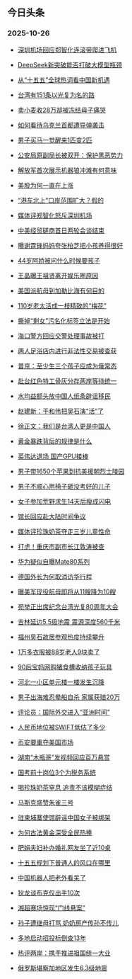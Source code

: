 ## 今日头条 
### 2025-10-26

+ [深圳机场回应郑智化连滚带爬进飞机](https://www.toutiao.com/trending/7565098581221244971/?category_name=topic_innerflow&event_type=hot_board&log_pb=%257B%2522category_name%2522%253A%2522topic_innerflow%2522%252C%2522cluster_type%2522%253A%25226%2522%252C%2522enter_from%2522%253A%2522click_category%2522%252C%2522entrance_hotspot%2522%253A%2522outside%2522%252C%2522event_type%2522%253A%2522hot_board%2522%252C%2522hot_board_cluster_id%2522%253A%25227565098581221244971%2522%252C%2522hot_board_impr_id%2522%253A%2522202510260011517E3D019B5A62420BACD7%2522%252C%2522jump_page%2522%253A%2522hot_board_page%2522%252C%2522location%2522%253A%2522news_hot_card%2522%252C%2522page_location%2522%253A%2522hot_board_page%2522%252C%2522source%2522%253A%2522trending_tab%2522%252C%2522style_id%2522%253A%252240132%2522%252C%2522title%2522%253A%2522%25E6%25B7%25B1%25E5%259C%25B3%25E6%259C%25BA%25E5%259C%25BA%25E5%259B%259E%25E5%25BA%2594%25E9%2583%2591%25E6%2599%25BA%25E5%258C%2596%25E8%25BF%259E%25E6%25BB%259A%25E5%25B8%25A6%25E7%2588%25AC%25E8%25BF%259B%25E9%25A3%259E%25E6%259C%25BA%2522%257D&rank=&style_id=40132&topic_id=7565098581221244971)

+ [DeepSeek新突破能否打破大模型瓶颈](https://www.toutiao.com/trending/7565151497953611306/?category_name=topic_innerflow&event_type=hot_board&log_pb=%257B%2522category_name%2522%253A%2522topic_innerflow%2522%252C%2522cluster_type%2522%253A%252213%2522%252C%2522enter_from%2522%253A%2522click_category%2522%252C%2522entrance_hotspot%2522%253A%2522outside%2522%252C%2522event_type%2522%253A%2522hot_board%2522%252C%2522hot_board_cluster_id%2522%253A%25227565151497953611306%2522%252C%2522hot_board_impr_id%2522%253A%2522202510260011517E3D019B5A62420BACD7%2522%252C%2522jump_page%2522%253A%2522hot_board_page%2522%252C%2522location%2522%253A%2522news_hot_card%2522%252C%2522page_location%2522%253A%2522hot_board_page%2522%252C%2522source%2522%253A%2522trending_tab%2522%252C%2522style_id%2522%253A%252240132%2522%252C%2522title%2522%253A%2522DeepSeek%25E6%2596%25B0%25E7%25AA%2581%25E7%25A0%25B4%25E8%2583%25BD%25E5%2590%25A6%25E6%2589%2593%25E7%25A0%25B4%25E5%25A4%25A7%25E6%25A8%25A1%25E5%259E%258B%25E7%2593%25B6%25E9%25A2%2588%2522%257D&rank=&style_id=40132&topic_id=7565151497953611306)

+ [从“十五五”全球热词看中国新机遇](https://www.toutiao.com/article/7565126482151768614)

+ [台湾有151条以光复为名的路](https://www.toutiao.com/trending/7564613377981664787/?category_name=topic_innerflow&event_type=hot_board&log_pb=%257B%2522category_name%2522%253A%2522topic_innerflow%2522%252C%2522cluster_type%2522%253A%25221%2522%252C%2522enter_from%2522%253A%2522click_category%2522%252C%2522entrance_hotspot%2522%253A%2522outside%2522%252C%2522event_type%2522%253A%2522hot_board%2522%252C%2522hot_board_cluster_id%2522%253A%25227564613377981664787%2522%252C%2522hot_board_impr_id%2522%253A%2522202510260011517E3D019B5A62420BACD7%2522%252C%2522jump_page%2522%253A%2522hot_board_page%2522%252C%2522location%2522%253A%2522news_hot_card%2522%252C%2522page_location%2522%253A%2522hot_board_page%2522%252C%2522source%2522%253A%2522trending_tab%2522%252C%2522style_id%2522%253A%252240132%2522%252C%2522title%2522%253A%2522%25E5%258F%25B0%25E6%25B9%25BE%25E6%259C%2589151%25E6%259D%25A1%25E4%25BB%25A5%25E5%2585%2589%25E5%25A4%258D%25E4%25B8%25BA%25E5%2590%258D%25E7%259A%2584%25E8%25B7%25AF%2522%257D&rank=&style_id=40132&topic_id=7564613377981664787)

+ [卖小麦收28万却被冻结母子痛哭](https://www.toutiao.com/trending/7564717690351796260/?category_name=topic_innerflow&event_type=hot_board&log_pb=%257B%2522category_name%2522%253A%2522topic_innerflow%2522%252C%2522cluster_type%2522%253A%25228%2522%252C%2522enter_from%2522%253A%2522click_category%2522%252C%2522entrance_hotspot%2522%253A%2522outside%2522%252C%2522event_type%2522%253A%2522hot_board%2522%252C%2522hot_board_cluster_id%2522%253A%25227564717690351796260%2522%252C%2522hot_board_impr_id%2522%253A%2522202510260011517E3D019B5A62420BACD7%2522%252C%2522jump_page%2522%253A%2522hot_board_page%2522%252C%2522location%2522%253A%2522news_hot_card%2522%252C%2522page_location%2522%253A%2522hot_board_page%2522%252C%2522source%2522%253A%2522trending_tab%2522%252C%2522style_id%2522%253A%252240132%2522%252C%2522title%2522%253A%2522%25E5%258D%2596%25E5%25B0%258F%25E9%25BA%25A6%25E6%2594%25B628%25E4%25B8%2587%25E5%258D%25B4%25E8%25A2%25AB%25E5%2586%25BB%25E7%25BB%2593%25E6%25AF%258D%25E5%25AD%2590%25E7%2597%259B%25E5%2593%25AD%2522%257D&rank=&style_id=40132&topic_id=7564717690351796260)

+ [如何看待乌克兰首都遭导弹袭击](https://www.toutiao.com/trending/7565053419435458601/?category_name=topic_innerflow&event_type=hot_board&log_pb=%257B%2522category_name%2522%253A%2522topic_innerflow%2522%252C%2522cluster_type%2522%253A%252210%2522%252C%2522enter_from%2522%253A%2522click_category%2522%252C%2522entrance_hotspot%2522%253A%2522outside%2522%252C%2522event_type%2522%253A%2522hot_board%2522%252C%2522hot_board_cluster_id%2522%253A%25227565053419435458601%2522%252C%2522hot_board_impr_id%2522%253A%2522202510260011517E3D019B5A62420BACD7%2522%252C%2522jump_page%2522%253A%2522hot_board_page%2522%252C%2522location%2522%253A%2522news_hot_card%2522%252C%2522page_location%2522%253A%2522hot_board_page%2522%252C%2522source%2522%253A%2522trending_tab%2522%252C%2522style_id%2522%253A%252240132%2522%252C%2522title%2522%253A%2522%25E5%25A6%2582%25E4%25BD%2595%25E7%259C%258B%25E5%25BE%2585%25E4%25B9%258C%25E5%2585%258B%25E5%2585%25B0%25E9%25A6%2596%25E9%2583%25BD%25E9%2581%25AD%25E5%25AF%25BC%25E5%25BC%25B9%25E8%25A2%25AD%25E5%2587%25BB%2522%257D&rank=&style_id=40132&topic_id=7565053419435458601)

+ [男子买马一觉醒来1匹变2匹](https://www.toutiao.com/trending/7564990477843365939/?category_name=topic_innerflow&event_type=hot_board&log_pb=%257B%2522category_name%2522%253A%2522topic_innerflow%2522%252C%2522cluster_type%2522%253A%25220%2522%252C%2522enter_from%2522%253A%2522click_category%2522%252C%2522entrance_hotspot%2522%253A%2522outside%2522%252C%2522event_type%2522%253A%2522hot_board%2522%252C%2522hot_board_cluster_id%2522%253A%25227564990477843365939%2522%252C%2522hot_board_impr_id%2522%253A%2522202510260011517E3D019B5A62420BACD7%2522%252C%2522jump_page%2522%253A%2522hot_board_page%2522%252C%2522location%2522%253A%2522news_hot_card%2522%252C%2522page_location%2522%253A%2522hot_board_page%2522%252C%2522source%2522%253A%2522trending_tab%2522%252C%2522style_id%2522%253A%252240132%2522%252C%2522title%2522%253A%2522%25E7%2594%25B7%25E5%25AD%2590%25E4%25B9%25B0%25E9%25A9%25AC%25E4%25B8%2580%25E8%25A7%2589%25E9%2586%2592%25E6%259D%25A51%25E5%258C%25B9%25E5%258F%25982%25E5%258C%25B9%2522%257D&rank=&style_id=40132&topic_id=7564990477843365939)

+ [公安局原副局长被双开：保护黑恶势力](https://www.toutiao.com/trending/7565094216318156851/?category_name=topic_innerflow&event_type=hot_board&log_pb=%257B%2522category_name%2522%253A%2522topic_innerflow%2522%252C%2522cluster_type%2522%253A%25228%2522%252C%2522enter_from%2522%253A%2522click_category%2522%252C%2522entrance_hotspot%2522%253A%2522outside%2522%252C%2522event_type%2522%253A%2522hot_board%2522%252C%2522hot_board_cluster_id%2522%253A%25227565094216318156851%2522%252C%2522hot_board_impr_id%2522%253A%2522202510260011517E3D019B5A62420BACD7%2522%252C%2522jump_page%2522%253A%2522hot_board_page%2522%252C%2522location%2522%253A%2522news_hot_card%2522%252C%2522page_location%2522%253A%2522hot_board_page%2522%252C%2522source%2522%253A%2522trending_tab%2522%252C%2522style_id%2522%253A%252240132%2522%252C%2522title%2522%253A%2522%25E5%2585%25AC%25E5%25AE%2589%25E5%25B1%2580%25E5%258E%259F%25E5%2589%25AF%25E5%25B1%2580%25E9%2595%25BF%25E8%25A2%25AB%25E5%258F%258C%25E5%25BC%2580%25EF%25BC%259A%25E4%25BF%259D%25E6%258A%25A4%25E9%25BB%2591%25E6%2581%25B6%25E5%258A%25BF%25E5%258A%259B%2522%257D&rank=&style_id=40132&topic_id=7565094216318156851)

+ [解放军首次展示机器狼冲滩有何意味](https://www.toutiao.com/trending/7565046663358713363/?category_name=topic_innerflow&event_type=hot_board&log_pb=%257B%2522category_name%2522%253A%2522topic_innerflow%2522%252C%2522cluster_type%2522%253A%252213%2522%252C%2522enter_from%2522%253A%2522click_category%2522%252C%2522entrance_hotspot%2522%253A%2522outside%2522%252C%2522event_type%2522%253A%2522hot_board%2522%252C%2522hot_board_cluster_id%2522%253A%25227565046663358713363%2522%252C%2522hot_board_impr_id%2522%253A%2522202510260011517E3D019B5A62420BACD7%2522%252C%2522jump_page%2522%253A%2522hot_board_page%2522%252C%2522location%2522%253A%2522news_hot_card%2522%252C%2522page_location%2522%253A%2522hot_board_page%2522%252C%2522source%2522%253A%2522trending_tab%2522%252C%2522style_id%2522%253A%252240132%2522%252C%2522title%2522%253A%2522%25E8%25A7%25A3%25E6%2594%25BE%25E5%2586%259B%25E9%25A6%2596%25E6%25AC%25A1%25E5%25B1%2595%25E7%25A4%25BA%25E6%259C%25BA%25E5%2599%25A8%25E7%258B%25BC%25E5%2586%25B2%25E6%25BB%25A9%25E6%259C%2589%25E4%25BD%2595%25E6%2584%258F%25E5%2591%25B3%2522%257D&rank=&style_id=40132&topic_id=7565046663358713363)

+ [美股为何一直在上涨](https://www.toutiao.com/trending/7564074588235317290/?category_name=topic_innerflow&event_type=hot_board&log_pb=%257B%2522category_name%2522%253A%2522topic_innerflow%2522%252C%2522cluster_type%2522%253A%25221%2522%252C%2522enter_from%2522%253A%2522click_category%2522%252C%2522entrance_hotspot%2522%253A%2522outside%2522%252C%2522event_type%2522%253A%2522hot_board%2522%252C%2522hot_board_cluster_id%2522%253A%25227564074588235317290%2522%252C%2522hot_board_impr_id%2522%253A%2522202510260011517E3D019B5A62420BACD7%2522%252C%2522jump_page%2522%253A%2522hot_board_page%2522%252C%2522location%2522%253A%2522news_hot_card%2522%252C%2522page_location%2522%253A%2522hot_board_page%2522%252C%2522source%2522%253A%2522trending_tab%2522%252C%2522style_id%2522%253A%252240132%2522%252C%2522title%2522%253A%2522%25E7%25BE%258E%25E8%2582%25A1%25E4%25B8%25BA%25E4%25BD%2595%25E4%25B8%2580%25E7%259B%25B4%25E5%259C%25A8%25E4%25B8%258A%25E6%25B6%25A8%2522%257D&rank=&style_id=40132&topic_id=7564074588235317290)

+ [“港车北上”口岸范围扩大？假的](https://www.toutiao.com/trending/7564323852688523318/?category_name=topic_innerflow&event_type=hot_board&log_pb=%257B%2522category_name%2522%253A%2522topic_innerflow%2522%252C%2522cluster_type%2522%253A%25222%2522%252C%2522enter_from%2522%253A%2522click_category%2522%252C%2522entrance_hotspot%2522%253A%2522outside%2522%252C%2522event_type%2522%253A%2522hot_board%2522%252C%2522hot_board_cluster_id%2522%253A%25227564323852688523318%2522%252C%2522hot_board_impr_id%2522%253A%2522202510260011517E3D019B5A62420BACD7%2522%252C%2522jump_page%2522%253A%2522hot_board_page%2522%252C%2522location%2522%253A%2522news_hot_card%2522%252C%2522page_location%2522%253A%2522hot_board_page%2522%252C%2522source%2522%253A%2522trending_tab%2522%252C%2522style_id%2522%253A%252240132%2522%252C%2522title%2522%253A%2522%25E2%2580%259C%25E6%25B8%25AF%25E8%25BD%25A6%25E5%258C%2597%25E4%25B8%258A%25E2%2580%259D%25E5%258F%25A3%25E5%25B2%25B8%25E8%258C%2583%25E5%259B%25B4%25E6%2589%25A9%25E5%25A4%25A7%25EF%25BC%259F%25E5%2581%2587%25E7%259A%2584%2522%257D&rank=&style_id=40132&topic_id=7564323852688523318)

+ [媒体评郑智化怒斥深圳机场](https://www.toutiao.com/trending/7565146050357903386/?category_name=topic_innerflow&event_type=hot_board&log_pb=%257B%2522category_name%2522%253A%2522topic_innerflow%2522%252C%2522cluster_type%2522%253A%25226%2522%252C%2522enter_from%2522%253A%2522click_category%2522%252C%2522entrance_hotspot%2522%253A%2522outside%2522%252C%2522event_type%2522%253A%2522hot_board%2522%252C%2522hot_board_cluster_id%2522%253A%25227565146050357903386%2522%252C%2522hot_board_impr_id%2522%253A%2522202510260011517E3D019B5A62420BACD7%2522%252C%2522jump_page%2522%253A%2522hot_board_page%2522%252C%2522location%2522%253A%2522news_hot_card%2522%252C%2522page_location%2522%253A%2522hot_board_page%2522%252C%2522source%2522%253A%2522trending_tab%2522%252C%2522style_id%2522%253A%252240132%2522%252C%2522title%2522%253A%2522%25E5%25AA%2592%25E4%25BD%2593%25E8%25AF%2584%25E9%2583%2591%25E6%2599%25BA%25E5%258C%2596%25E6%2580%2592%25E6%2596%25A5%25E6%25B7%25B1%25E5%259C%25B3%25E6%259C%25BA%25E5%259C%25BA%2522%257D&rank=&style_id=40132&topic_id=7565146050357903386)

+ [中美经贸磋商首日两轮会谈结束](https://www.toutiao.com/trending/7565113849976835635/?category_name=topic_innerflow&event_type=hot_board&log_pb=%257B%2522category_name%2522%253A%2522topic_innerflow%2522%252C%2522cluster_type%2522%253A%25222%2522%252C%2522enter_from%2522%253A%2522click_category%2522%252C%2522entrance_hotspot%2522%253A%2522outside%2522%252C%2522event_type%2522%253A%2522hot_board%2522%252C%2522hot_board_cluster_id%2522%253A%25227565113849976835635%2522%252C%2522hot_board_impr_id%2522%253A%2522202510260011517E3D019B5A62420BACD7%2522%252C%2522jump_page%2522%253A%2522hot_board_page%2522%252C%2522location%2522%253A%2522news_hot_card%2522%252C%2522page_location%2522%253A%2522hot_board_page%2522%252C%2522source%2522%253A%2522trending_tab%2522%252C%2522style_id%2522%253A%252240132%2522%252C%2522title%2522%253A%2522%25E4%25B8%25AD%25E7%25BE%258E%25E7%25BB%258F%25E8%25B4%25B8%25E7%25A3%258B%25E5%2595%2586%25E9%25A6%2596%25E6%2597%25A5%25E4%25B8%25A4%25E8%25BD%25AE%25E4%25BC%259A%25E8%25B0%2588%25E7%25BB%2593%25E6%259D%259F%2522%257D&rank=&style_id=40132&topic_id=7565113849976835635)

+ [曝谢霆锋妈妈夸张柏芝把小孩养得很好](https://www.toutiao.com/trending/7564991228241526803/?category_name=topic_innerflow&event_type=hot_board&log_pb=%257B%2522category_name%2522%253A%2522topic_innerflow%2522%252C%2522cluster_type%2522%253A%25226%2522%252C%2522enter_from%2522%253A%2522click_category%2522%252C%2522entrance_hotspot%2522%253A%2522outside%2522%252C%2522event_type%2522%253A%2522hot_board%2522%252C%2522hot_board_cluster_id%2522%253A%25227564991228241526803%2522%252C%2522hot_board_impr_id%2522%253A%2522202510260011517E3D019B5A62420BACD7%2522%252C%2522jump_page%2522%253A%2522hot_board_page%2522%252C%2522location%2522%253A%2522news_hot_card%2522%252C%2522page_location%2522%253A%2522hot_board_page%2522%252C%2522source%2522%253A%2522trending_tab%2522%252C%2522style_id%2522%253A%252240132%2522%252C%2522title%2522%253A%2522%25E6%259B%259D%25E8%25B0%25A2%25E9%259C%2586%25E9%2594%258B%25E5%25A6%2588%25E5%25A6%2588%25E5%25A4%25B8%25E5%25BC%25A0%25E6%259F%258F%25E8%258A%259D%25E6%258A%258A%25E5%25B0%258F%25E5%25AD%25A9%25E5%2585%25BB%25E5%25BE%2597%25E5%25BE%2588%25E5%25A5%25BD%2522%257D&rank=&style_id=40132&topic_id=7564991228241526803)

+ [44岁阿娇被问什么时候要孩子](https://www.toutiao.com/trending/7564015665858920457/?category_name=topic_innerflow&event_type=hot_board&log_pb=%257B%2522category_name%2522%253A%2522topic_innerflow%2522%252C%2522cluster_type%2522%253A%25229%2522%252C%2522enter_from%2522%253A%2522click_category%2522%252C%2522entrance_hotspot%2522%253A%2522outside%2522%252C%2522event_type%2522%253A%2522hot_board%2522%252C%2522hot_board_cluster_id%2522%253A%25227564015665858920457%2522%252C%2522hot_board_impr_id%2522%253A%2522202510260011517E3D019B5A62420BACD7%2522%252C%2522jump_page%2522%253A%2522hot_board_page%2522%252C%2522location%2522%253A%2522news_hot_card%2522%252C%2522page_location%2522%253A%2522hot_board_page%2522%252C%2522source%2522%253A%2522trending_tab%2522%252C%2522style_id%2522%253A%252240132%2522%252C%2522title%2522%253A%252244%25E5%25B2%2581%25E9%2598%25BF%25E5%25A8%2587%25E8%25A2%25AB%25E9%2597%25AE%25E4%25BB%2580%25E4%25B9%2588%25E6%2597%25B6%25E5%2580%2599%25E8%25A6%2581%25E5%25AD%25A9%25E5%25AD%2590%2522%257D&rank=&style_id=40132&topic_id=7564015665858920457)

+ [王晶曝王祖贤离开娱乐圈原因](https://www.toutiao.com/trending/7564016847197257737/?category_name=topic_innerflow&event_type=hot_board&log_pb=%257B%2522category_name%2522%253A%2522topic_innerflow%2522%252C%2522cluster_type%2522%253A%25224%2522%252C%2522enter_from%2522%253A%2522click_category%2522%252C%2522entrance_hotspot%2522%253A%2522outside%2522%252C%2522event_type%2522%253A%2522hot_board%2522%252C%2522hot_board_cluster_id%2522%253A%25227564016847197257737%2522%252C%2522hot_board_impr_id%2522%253A%2522202510260011517E3D019B5A62420BACD7%2522%252C%2522jump_page%2522%253A%2522hot_board_page%2522%252C%2522location%2522%253A%2522news_hot_card%2522%252C%2522page_location%2522%253A%2522hot_board_page%2522%252C%2522source%2522%253A%2522trending_tab%2522%252C%2522style_id%2522%253A%252240132%2522%252C%2522title%2522%253A%2522%25E7%258E%258B%25E6%2599%25B6%25E6%259B%259D%25E7%258E%258B%25E7%25A5%2596%25E8%25B4%25A4%25E7%25A6%25BB%25E5%25BC%2580%25E5%25A8%25B1%25E4%25B9%2590%25E5%259C%2588%25E5%258E%259F%25E5%259B%25A0%2522%257D&rank=&style_id=40132&topic_id=7564016847197257737)

+ [美国派航母到加勒比海有何目的](https://www.toutiao.com/trending/7564863170410643482/?category_name=topic_innerflow&event_type=hot_board&log_pb=%257B%2522category_name%2522%253A%2522topic_innerflow%2522%252C%2522cluster_type%2522%253A%252210%2522%252C%2522enter_from%2522%253A%2522click_category%2522%252C%2522entrance_hotspot%2522%253A%2522outside%2522%252C%2522event_type%2522%253A%2522hot_board%2522%252C%2522hot_board_cluster_id%2522%253A%25227564863170410643482%2522%252C%2522hot_board_impr_id%2522%253A%2522202510260011517E3D019B5A62420BACD7%2522%252C%2522jump_page%2522%253A%2522hot_board_page%2522%252C%2522location%2522%253A%2522news_hot_card%2522%252C%2522page_location%2522%253A%2522hot_board_page%2522%252C%2522source%2522%253A%2522trending_tab%2522%252C%2522style_id%2522%253A%252240132%2522%252C%2522title%2522%253A%2522%25E7%25BE%258E%25E5%259B%25BD%25E6%25B4%25BE%25E8%2588%25AA%25E6%25AF%258D%25E5%2588%25B0%25E5%258A%25A0%25E5%258B%2592%25E6%25AF%2594%25E6%25B5%25B7%25E6%259C%2589%25E4%25BD%2595%25E7%259B%25AE%25E7%259A%2584%2522%257D&rank=&style_id=40132&topic_id=7564863170410643482)

+ [110岁老太活成一枝精致的“梅花”](https://www.toutiao.com/trending/7564734662447579142/?category_name=topic_innerflow&event_type=hot_board&log_pb=%257B%2522category_name%2522%253A%2522topic_innerflow%2522%252C%2522cluster_type%2522%253A%25226%2522%252C%2522enter_from%2522%253A%2522click_category%2522%252C%2522entrance_hotspot%2522%253A%2522outside%2522%252C%2522event_type%2522%253A%2522hot_board%2522%252C%2522hot_board_cluster_id%2522%253A%25227564734662447579142%2522%252C%2522hot_board_impr_id%2522%253A%2522202510260011517E3D019B5A62420BACD7%2522%252C%2522jump_page%2522%253A%2522hot_board_page%2522%252C%2522location%2522%253A%2522news_hot_card%2522%252C%2522page_location%2522%253A%2522hot_board_page%2522%252C%2522source%2522%253A%2522trending_tab%2522%252C%2522style_id%2522%253A%252240132%2522%252C%2522title%2522%253A%2522110%25E5%25B2%2581%25E8%2580%2581%25E5%25A4%25AA%25E6%25B4%25BB%25E6%2588%2590%25E4%25B8%2580%25E6%259E%259D%25E7%25B2%25BE%25E8%2587%25B4%25E7%259A%2584%25E2%2580%259C%25E6%25A2%2585%25E8%258A%25B1%25E2%2580%259D%2522%257D&rank=&style_id=40132&topic_id=7564734662447579142)

+ [撕掉“剩女”污名化标签立法是开始](https://www.toutiao.com/trending/7565144721136291355/?category_name=topic_innerflow&event_type=hot_board&log_pb=%257B%2522category_name%2522%253A%2522topic_innerflow%2522%252C%2522cluster_type%2522%253A%252213%2522%252C%2522enter_from%2522%253A%2522click_category%2522%252C%2522entrance_hotspot%2522%253A%2522outside%2522%252C%2522event_type%2522%253A%2522hot_board%2522%252C%2522hot_board_cluster_id%2522%253A%25227565144721136291355%2522%252C%2522hot_board_impr_id%2522%253A%2522202510260011517E3D019B5A62420BACD7%2522%252C%2522jump_page%2522%253A%2522hot_board_page%2522%252C%2522location%2522%253A%2522news_hot_card%2522%252C%2522page_location%2522%253A%2522hot_board_page%2522%252C%2522source%2522%253A%2522trending_tab%2522%252C%2522style_id%2522%253A%252240132%2522%252C%2522title%2522%253A%2522%25E6%2592%2595%25E6%258E%2589%25E2%2580%259C%25E5%2589%25A9%25E5%25A5%25B3%25E2%2580%259D%25E6%25B1%25A1%25E5%2590%258D%25E5%258C%2596%25E6%25A0%2587%25E7%25AD%25BE%25E7%25AB%258B%25E6%25B3%2595%25E6%2598%25AF%25E5%25BC%2580%25E5%25A7%258B%2522%257D&rank=&style_id=40132&topic_id=7565144721136291355)

+ [海口警方回应交警处理事故被打](https://www.toutiao.com/trending/7564201767207206922/?category_name=topic_innerflow&event_type=hot_board&log_pb=%257B%2522category_name%2522%253A%2522topic_innerflow%2522%252C%2522cluster_type%2522%253A%25226%2522%252C%2522enter_from%2522%253A%2522click_category%2522%252C%2522entrance_hotspot%2522%253A%2522outside%2522%252C%2522event_type%2522%253A%2522hot_board%2522%252C%2522hot_board_cluster_id%2522%253A%25227564201767207206922%2522%252C%2522hot_board_impr_id%2522%253A%2522202510260011517E3D019B5A62420BACD7%2522%252C%2522jump_page%2522%253A%2522hot_board_page%2522%252C%2522location%2522%253A%2522news_hot_card%2522%252C%2522page_location%2522%253A%2522hot_board_page%2522%252C%2522source%2522%253A%2522trending_tab%2522%252C%2522style_id%2522%253A%252240132%2522%252C%2522title%2522%253A%2522%25E6%25B5%25B7%25E5%258F%25A3%25E8%25AD%25A6%25E6%2596%25B9%25E5%259B%259E%25E5%25BA%2594%25E4%25BA%25A4%25E8%25AD%25A6%25E5%25A4%2584%25E7%2590%2586%25E4%25BA%258B%25E6%2595%2585%25E8%25A2%25AB%25E6%2589%2593%2522%257D&rank=&style_id=40132&topic_id=7564201767207206922)

+ [两人足浴店内进行非法性交易被查获](https://www.toutiao.com/trending/7565114987015700499/?category_name=topic_innerflow&event_type=hot_board&log_pb=%257B%2522category_name%2522%253A%2522topic_innerflow%2522%252C%2522cluster_type%2522%253A%25220%2522%252C%2522enter_from%2522%253A%2522click_category%2522%252C%2522entrance_hotspot%2522%253A%2522outside%2522%252C%2522event_type%2522%253A%2522hot_board%2522%252C%2522hot_board_cluster_id%2522%253A%25227565114987015700499%2522%252C%2522hot_board_impr_id%2522%253A%2522202510260011517E3D019B5A62420BACD7%2522%252C%2522jump_page%2522%253A%2522hot_board_page%2522%252C%2522location%2522%253A%2522news_hot_card%2522%252C%2522page_location%2522%253A%2522hot_board_page%2522%252C%2522source%2522%253A%2522trending_tab%2522%252C%2522style_id%2522%253A%252240132%2522%252C%2522title%2522%253A%2522%25E4%25B8%25A4%25E4%25BA%25BA%25E8%25B6%25B3%25E6%25B5%25B4%25E5%25BA%2597%25E5%2586%2585%25E8%25BF%259B%25E8%25A1%258C%25E9%259D%259E%25E6%25B3%2595%25E6%2580%25A7%25E4%25BA%25A4%25E6%2598%2593%25E8%25A2%25AB%25E6%259F%25A5%25E8%258E%25B7%2522%257D&rank=&style_id=40132&topic_id=7565114987015700499)

+ [普京：至少生三个孩子应成为俄常态](https://www.toutiao.com/trending/7564380799257493545/?category_name=topic_innerflow&event_type=hot_board&log_pb=%257B%2522category_name%2522%253A%2522topic_innerflow%2522%252C%2522cluster_type%2522%253A%25228%2522%252C%2522enter_from%2522%253A%2522click_category%2522%252C%2522entrance_hotspot%2522%253A%2522outside%2522%252C%2522event_type%2522%253A%2522hot_board%2522%252C%2522hot_board_cluster_id%2522%253A%25227564380799257493545%2522%252C%2522hot_board_impr_id%2522%253A%2522202510260011517E3D019B5A62420BACD7%2522%252C%2522jump_page%2522%253A%2522hot_board_page%2522%252C%2522location%2522%253A%2522news_hot_card%2522%252C%2522page_location%2522%253A%2522hot_board_page%2522%252C%2522source%2522%253A%2522trending_tab%2522%252C%2522style_id%2522%253A%252240132%2522%252C%2522title%2522%253A%2522%25E6%2599%25AE%25E4%25BA%25AC%25EF%25BC%259A%25E8%2587%25B3%25E5%25B0%2591%25E7%2594%259F%25E4%25B8%2589%25E4%25B8%25AA%25E5%25AD%25A9%25E5%25AD%2590%25E5%25BA%2594%25E6%2588%2590%25E4%25B8%25BA%25E4%25BF%2584%25E5%25B8%25B8%25E6%2580%2581%2522%257D&rank=&style_id=40132&topic_id=7564380799257493545)

+ [赴台红色特工骨灰分存两岸等待统一](https://www.toutiao.com/trending/7565062501465853450/?category_name=topic_innerflow&event_type=hot_board&log_pb=%257B%2522category_name%2522%253A%2522topic_innerflow%2522%252C%2522cluster_type%2522%253A%25221%2522%252C%2522enter_from%2522%253A%2522click_category%2522%252C%2522entrance_hotspot%2522%253A%2522outside%2522%252C%2522event_type%2522%253A%2522hot_board%2522%252C%2522hot_board_cluster_id%2522%253A%25227565062501465853450%2522%252C%2522hot_board_impr_id%2522%253A%2522202510260011517E3D019B5A62420BACD7%2522%252C%2522jump_page%2522%253A%2522hot_board_page%2522%252C%2522location%2522%253A%2522news_hot_card%2522%252C%2522page_location%2522%253A%2522hot_board_page%2522%252C%2522source%2522%253A%2522trending_tab%2522%252C%2522style_id%2522%253A%252240132%2522%252C%2522title%2522%253A%2522%25E8%25B5%25B4%25E5%258F%25B0%25E7%25BA%25A2%25E8%2589%25B2%25E7%2589%25B9%25E5%25B7%25A5%25E9%25AA%25A8%25E7%2581%25B0%25E5%2588%2586%25E5%25AD%2598%25E4%25B8%25A4%25E5%25B2%25B8%25E7%25AD%2589%25E5%25BE%2585%25E7%25BB%259F%25E4%25B8%2580%2522%257D&rank=&style_id=40132&topic_id=7565062501465853450)

+ [水均益额头放中国人纸条辟谣移民](https://www.toutiao.com/trending/7564236864207847465/?category_name=topic_innerflow&event_type=hot_board&log_pb=%257B%2522category_name%2522%253A%2522topic_innerflow%2522%252C%2522cluster_type%2522%253A%25228%2522%252C%2522enter_from%2522%253A%2522click_category%2522%252C%2522entrance_hotspot%2522%253A%2522outside%2522%252C%2522event_type%2522%253A%2522hot_board%2522%252C%2522hot_board_cluster_id%2522%253A%25227564236864207847465%2522%252C%2522hot_board_impr_id%2522%253A%2522202510260011517E3D019B5A62420BACD7%2522%252C%2522jump_page%2522%253A%2522hot_board_page%2522%252C%2522location%2522%253A%2522news_hot_card%2522%252C%2522page_location%2522%253A%2522hot_board_page%2522%252C%2522source%2522%253A%2522trending_tab%2522%252C%2522style_id%2522%253A%252240132%2522%252C%2522title%2522%253A%2522%25E6%25B0%25B4%25E5%259D%2587%25E7%259B%258A%25E9%25A2%259D%25E5%25A4%25B4%25E6%2594%25BE%25E4%25B8%25AD%25E5%259B%25BD%25E4%25BA%25BA%25E7%25BA%25B8%25E6%259D%25A1%25E8%25BE%259F%25E8%25B0%25A3%25E7%25A7%25BB%25E6%25B0%2591%2522%257D&rank=&style_id=40132&topic_id=7564236864207847465)

+ [赵建新：于和伟把吴石演“活”了](https://www.toutiao.com/trending/7564211161270272063/?category_name=topic_innerflow&event_type=hot_board&log_pb=%257B%2522category_name%2522%253A%2522topic_innerflow%2522%252C%2522cluster_type%2522%253A%25224%2522%252C%2522enter_from%2522%253A%2522click_category%2522%252C%2522entrance_hotspot%2522%253A%2522outside%2522%252C%2522event_type%2522%253A%2522hot_board%2522%252C%2522hot_board_cluster_id%2522%253A%25227564211161270272063%2522%252C%2522hot_board_impr_id%2522%253A%2522202510260011517E3D019B5A62420BACD7%2522%252C%2522jump_page%2522%253A%2522hot_board_page%2522%252C%2522location%2522%253A%2522news_hot_card%2522%252C%2522page_location%2522%253A%2522hot_board_page%2522%252C%2522source%2522%253A%2522trending_tab%2522%252C%2522style_id%2522%253A%252240132%2522%252C%2522title%2522%253A%2522%25E8%25B5%25B5%25E5%25BB%25BA%25E6%2596%25B0%25EF%25BC%259A%25E4%25BA%258E%25E5%2592%258C%25E4%25BC%259F%25E6%258A%258A%25E5%2590%25B4%25E7%259F%25B3%25E6%25BC%2594%25E2%2580%259C%25E6%25B4%25BB%25E2%2580%259D%25E4%25BA%2586%2522%257D&rank=&style_id=40132&topic_id=7564211161270272063)

+ [徐正文：我们是台湾人更是中国人](https://www.toutiao.com/trending/7565002686547017769/?category_name=topic_innerflow&event_type=hot_board&log_pb=%257B%2522category_name%2522%253A%2522topic_innerflow%2522%252C%2522cluster_type%2522%253A%25220%2522%252C%2522enter_from%2522%253A%2522click_category%2522%252C%2522entrance_hotspot%2522%253A%2522outside%2522%252C%2522event_type%2522%253A%2522hot_board%2522%252C%2522hot_board_cluster_id%2522%253A%25227565002686547017769%2522%252C%2522hot_board_impr_id%2522%253A%2522202510260011517E3D019B5A62420BACD7%2522%252C%2522jump_page%2522%253A%2522hot_board_page%2522%252C%2522location%2522%253A%2522news_hot_card%2522%252C%2522page_location%2522%253A%2522hot_board_page%2522%252C%2522source%2522%253A%2522trending_tab%2522%252C%2522style_id%2522%253A%252240132%2522%252C%2522title%2522%253A%2522%25E5%25BE%2590%25E6%25AD%25A3%25E6%2596%2587%25EF%25BC%259A%25E6%2588%2591%25E4%25BB%25AC%25E6%2598%25AF%25E5%258F%25B0%25E6%25B9%25BE%25E4%25BA%25BA%25E6%259B%25B4%25E6%2598%25AF%25E4%25B8%25AD%25E5%259B%25BD%25E4%25BA%25BA%2522%257D&rank=&style_id=40132&topic_id=7565002686547017769)

+ [黄金暴跌背后的规律是什么](https://www.toutiao.com/trending/7565107511024422441/?category_name=topic_innerflow&event_type=hot_board&log_pb=%257B%2522category_name%2522%253A%2522topic_innerflow%2522%252C%2522cluster_type%2522%253A%252213%2522%252C%2522enter_from%2522%253A%2522click_category%2522%252C%2522entrance_hotspot%2522%253A%2522outside%2522%252C%2522event_type%2522%253A%2522hot_board%2522%252C%2522hot_board_cluster_id%2522%253A%25227565107511024422441%2522%252C%2522hot_board_impr_id%2522%253A%2522202510260011517E3D019B5A62420BACD7%2522%252C%2522jump_page%2522%253A%2522hot_board_page%2522%252C%2522location%2522%253A%2522news_hot_card%2522%252C%2522page_location%2522%253A%2522hot_board_page%2522%252C%2522source%2522%253A%2522trending_tab%2522%252C%2522style_id%2522%253A%252240132%2522%252C%2522title%2522%253A%2522%25E9%25BB%2584%25E9%2587%2591%25E6%259A%25B4%25E8%25B7%258C%25E8%2583%258C%25E5%2590%258E%25E7%259A%2584%25E8%25A7%2584%25E5%25BE%258B%25E6%2598%25AF%25E4%25BB%2580%25E4%25B9%2588%2522%257D&rank=&style_id=40132&topic_id=7565107511024422441)

+ [英伟达退场 国产GPU接棒](https://www.toutiao.com/trending/7563906182528909375/?category_name=topic_innerflow&event_type=hot_board&log_pb=%257B%2522category_name%2522%253A%2522topic_innerflow%2522%252C%2522cluster_type%2522%253A%25224%2522%252C%2522enter_from%2522%253A%2522click_category%2522%252C%2522entrance_hotspot%2522%253A%2522outside%2522%252C%2522event_type%2522%253A%2522hot_board%2522%252C%2522hot_board_cluster_id%2522%253A%25227563906182528909375%2522%252C%2522hot_board_impr_id%2522%253A%2522202510260011517E3D019B5A62420BACD7%2522%252C%2522jump_page%2522%253A%2522hot_board_page%2522%252C%2522location%2522%253A%2522news_hot_card%2522%252C%2522page_location%2522%253A%2522hot_board_page%2522%252C%2522source%2522%253A%2522trending_tab%2522%252C%2522style_id%2522%253A%252240132%2522%252C%2522title%2522%253A%2522%25E8%258B%25B1%25E4%25BC%259F%25E8%25BE%25BE%25E9%2580%2580%25E5%259C%25BA%2B%25E5%259B%25BD%25E4%25BA%25A7GPU%25E6%258E%25A5%25E6%25A3%2592%2522%257D&rank=&style_id=40132&topic_id=7563906182528909375)

+ [男子带1650个苹果到抗美援朝烈士陵园](https://www.toutiao.com/trending/7564701286333317161/?category_name=topic_innerflow&event_type=hot_board&log_pb=%257B%2522category_name%2522%253A%2522topic_innerflow%2522%252C%2522cluster_type%2522%253A%25226%2522%252C%2522enter_from%2522%253A%2522click_category%2522%252C%2522entrance_hotspot%2522%253A%2522outside%2522%252C%2522event_type%2522%253A%2522hot_board%2522%252C%2522hot_board_cluster_id%2522%253A%25227564701286333317161%2522%252C%2522hot_board_impr_id%2522%253A%2522202510260011517E3D019B5A62420BACD7%2522%252C%2522jump_page%2522%253A%2522hot_board_page%2522%252C%2522location%2522%253A%2522news_hot_card%2522%252C%2522page_location%2522%253A%2522hot_board_page%2522%252C%2522source%2522%253A%2522trending_tab%2522%252C%2522style_id%2522%253A%252240132%2522%252C%2522title%2522%253A%2522%25E7%2594%25B7%25E5%25AD%2590%25E5%25B8%25A61650%25E4%25B8%25AA%25E8%258B%25B9%25E6%259E%259C%25E5%2588%25B0%25E6%258A%2597%25E7%25BE%258E%25E6%258F%25B4%25E6%259C%259D%25E7%2583%2588%25E5%25A3%25AB%25E9%2599%25B5%25E5%259B%25AD%2522%257D&rank=&style_id=40132&topic_id=7564701286333317161)

+ [男子不顺心用椅子砸没考好的儿子](https://www.toutiao.com/trending/7565048180229341220/?category_name=topic_innerflow&event_type=hot_board&log_pb=%257B%2522category_name%2522%253A%2522topic_innerflow%2522%252C%2522cluster_type%2522%253A%25220%2522%252C%2522enter_from%2522%253A%2522click_category%2522%252C%2522entrance_hotspot%2522%253A%2522outside%2522%252C%2522event_type%2522%253A%2522hot_board%2522%252C%2522hot_board_cluster_id%2522%253A%25227565048180229341220%2522%252C%2522hot_board_impr_id%2522%253A%2522202510260011517E3D019B5A62420BACD7%2522%252C%2522jump_page%2522%253A%2522hot_board_page%2522%252C%2522location%2522%253A%2522news_hot_card%2522%252C%2522page_location%2522%253A%2522hot_board_page%2522%252C%2522source%2522%253A%2522trending_tab%2522%252C%2522style_id%2522%253A%252240132%2522%252C%2522title%2522%253A%2522%25E7%2594%25B7%25E5%25AD%2590%25E4%25B8%258D%25E9%25A1%25BA%25E5%25BF%2583%25E7%2594%25A8%25E6%25A4%2585%25E5%25AD%2590%25E7%25A0%25B8%25E6%25B2%25A1%25E8%2580%2583%25E5%25A5%25BD%25E7%259A%2584%25E5%2584%25BF%25E5%25AD%2590%2522%257D&rank=&style_id=40132&topic_id=7565048180229341220)

+ [女子参加荒野求生14天后瘦成闪电](https://www.toutiao.com/trending/7564727091888455706/?category_name=topic_innerflow&event_type=hot_board&log_pb=%257B%2522category_name%2522%253A%2522topic_innerflow%2522%252C%2522cluster_type%2522%253A%25220%2522%252C%2522enter_from%2522%253A%2522click_category%2522%252C%2522entrance_hotspot%2522%253A%2522outside%2522%252C%2522event_type%2522%253A%2522hot_board%2522%252C%2522hot_board_cluster_id%2522%253A%25227564727091888455706%2522%252C%2522hot_board_impr_id%2522%253A%2522202510260011517E3D019B5A62420BACD7%2522%252C%2522jump_page%2522%253A%2522hot_board_page%2522%252C%2522location%2522%253A%2522news_hot_card%2522%252C%2522page_location%2522%253A%2522hot_board_page%2522%252C%2522source%2522%253A%2522trending_tab%2522%252C%2522style_id%2522%253A%252240132%2522%252C%2522title%2522%253A%2522%25E5%25A5%25B3%25E5%25AD%2590%25E5%258F%2582%25E5%258A%25A0%25E8%258D%2592%25E9%2587%258E%25E6%25B1%2582%25E7%2594%259F14%25E5%25A4%25A9%25E5%2590%258E%25E7%2598%25A6%25E6%2588%2590%25E9%2597%25AA%25E7%2594%25B5%2522%257D&rank=&style_id=40132&topic_id=7564727091888455706)

+ [馆长回应赴大陆时间争议](https://www.toutiao.com/trending/7564233701715787795/?category_name=topic_innerflow&event_type=hot_board&log_pb=%257B%2522category_name%2522%253A%2522topic_innerflow%2522%252C%2522cluster_type%2522%253A%25226%2522%252C%2522enter_from%2522%253A%2522click_category%2522%252C%2522entrance_hotspot%2522%253A%2522outside%2522%252C%2522event_type%2522%253A%2522hot_board%2522%252C%2522hot_board_cluster_id%2522%253A%25227564233701715787795%2522%252C%2522hot_board_impr_id%2522%253A%2522202510260011517E3D019B5A62420BACD7%2522%252C%2522jump_page%2522%253A%2522hot_board_page%2522%252C%2522location%2522%253A%2522news_hot_card%2522%252C%2522page_location%2522%253A%2522hot_board_page%2522%252C%2522source%2522%253A%2522trending_tab%2522%252C%2522style_id%2522%253A%252240132%2522%252C%2522title%2522%253A%2522%25E9%25A6%2586%25E9%2595%25BF%25E5%259B%259E%25E5%25BA%2594%25E8%25B5%25B4%25E5%25A4%25A7%25E9%2599%2586%25E6%2597%25B6%25E9%2597%25B4%25E4%25BA%2589%25E8%25AE%25AE%2522%257D&rank=&style_id=40132&topic_id=7564233701715787795)

+ [媒体评珍珠奶茶夺走三岁儿童性命](https://www.toutiao.com/trending/7564721626550386694/?category_name=topic_innerflow&event_type=hot_board&log_pb=%257B%2522category_name%2522%253A%2522topic_innerflow%2522%252C%2522cluster_type%2522%253A%25226%2522%252C%2522enter_from%2522%253A%2522click_category%2522%252C%2522entrance_hotspot%2522%253A%2522outside%2522%252C%2522event_type%2522%253A%2522hot_board%2522%252C%2522hot_board_cluster_id%2522%253A%25227564721626550386694%2522%252C%2522hot_board_impr_id%2522%253A%2522202510260011517E3D019B5A62420BACD7%2522%252C%2522jump_page%2522%253A%2522hot_board_page%2522%252C%2522location%2522%253A%2522news_hot_card%2522%252C%2522page_location%2522%253A%2522hot_board_page%2522%252C%2522source%2522%253A%2522trending_tab%2522%252C%2522style_id%2522%253A%252240132%2522%252C%2522title%2522%253A%2522%25E5%25AA%2592%25E4%25BD%2593%25E8%25AF%2584%25E7%258F%258D%25E7%258F%25A0%25E5%25A5%25B6%25E8%258C%25B6%25E5%25A4%25BA%25E8%25B5%25B0%25E4%25B8%2589%25E5%25B2%2581%25E5%2584%25BF%25E7%25AB%25A5%25E6%2580%25A7%25E5%2591%25BD%2522%257D&rank=&style_id=40132&topic_id=7564721626550386694)

+ [打虎！重庆市副市长江敦涛被查](https://www.toutiao.com/trending/7565050071243587594/?category_name=topic_innerflow&event_type=hot_board&log_pb=%257B%2522category_name%2522%253A%2522topic_innerflow%2522%252C%2522cluster_type%2522%253A%25229%2522%252C%2522enter_from%2522%253A%2522click_category%2522%252C%2522entrance_hotspot%2522%253A%2522outside%2522%252C%2522event_type%2522%253A%2522hot_board%2522%252C%2522hot_board_cluster_id%2522%253A%25227565050071243587594%2522%252C%2522hot_board_impr_id%2522%253A%2522202510260011517E3D019B5A62420BACD7%2522%252C%2522jump_page%2522%253A%2522hot_board_page%2522%252C%2522location%2522%253A%2522news_hot_card%2522%252C%2522page_location%2522%253A%2522hot_board_page%2522%252C%2522source%2522%253A%2522trending_tab%2522%252C%2522style_id%2522%253A%252240132%2522%252C%2522title%2522%253A%2522%25E6%2589%2593%25E8%2599%258E%25EF%25BC%2581%25E9%2587%258D%25E5%25BA%2586%25E5%25B8%2582%25E5%2589%25AF%25E5%25B8%2582%25E9%2595%25BF%25E6%25B1%259F%25E6%2595%25A6%25E6%25B6%259B%25E8%25A2%25AB%25E6%259F%25A5%2522%257D&rank=&style_id=40132&topic_id=7565050071243587594)

+ [华为疑似自曝Mate80系列](https://www.toutiao.com/trending/7564791281038753835/?category_name=topic_innerflow&event_type=hot_board&log_pb=%257B%2522category_name%2522%253A%2522topic_innerflow%2522%252C%2522cluster_type%2522%253A%25224%2522%252C%2522enter_from%2522%253A%2522click_category%2522%252C%2522entrance_hotspot%2522%253A%2522outside%2522%252C%2522event_type%2522%253A%2522hot_board%2522%252C%2522hot_board_cluster_id%2522%253A%25227564791281038753835%2522%252C%2522hot_board_impr_id%2522%253A%2522202510260011517E3D019B5A62420BACD7%2522%252C%2522jump_page%2522%253A%2522hot_board_page%2522%252C%2522location%2522%253A%2522news_hot_card%2522%252C%2522page_location%2522%253A%2522hot_board_page%2522%252C%2522source%2522%253A%2522trending_tab%2522%252C%2522style_id%2522%253A%252240132%2522%252C%2522title%2522%253A%2522%25E5%258D%258E%25E4%25B8%25BA%25E7%2596%2591%25E4%25BC%25BC%25E8%2587%25AA%25E6%259B%259DMate80%25E7%25B3%25BB%25E5%2588%2597%2522%257D&rank=&style_id=40132&topic_id=7564791281038753835)

+ [德国外长为何取消访华行程](https://www.toutiao.com/trending/7565046388132679209/?category_name=topic_innerflow&event_type=hot_board&log_pb=%257B%2522category_name%2522%253A%2522topic_innerflow%2522%252C%2522cluster_type%2522%253A%252213%2522%252C%2522enter_from%2522%253A%2522click_category%2522%252C%2522entrance_hotspot%2522%253A%2522outside%2522%252C%2522event_type%2522%253A%2522hot_board%2522%252C%2522hot_board_cluster_id%2522%253A%25227565046388132679209%2522%252C%2522hot_board_impr_id%2522%253A%2522202510260011517E3D019B5A62420BACD7%2522%252C%2522jump_page%2522%253A%2522hot_board_page%2522%252C%2522location%2522%253A%2522news_hot_card%2522%252C%2522page_location%2522%253A%2522hot_board_page%2522%252C%2522source%2522%253A%2522trending_tab%2522%252C%2522style_id%2522%253A%252240132%2522%252C%2522title%2522%253A%2522%25E5%25BE%25B7%25E5%259B%25BD%25E5%25A4%2596%25E9%2595%25BF%25E4%25B8%25BA%25E4%25BD%2595%25E5%258F%2596%25E6%25B6%2588%25E8%25AE%25BF%25E5%258D%258E%25E8%25A1%258C%25E7%25A8%258B%2522%257D&rank=&style_id=40132&topic_id=7565046388132679209)

+ [曝美军现役航母即将从11艘降为10艘](https://www.toutiao.com/trending/7565062750867557951/?category_name=topic_innerflow&event_type=hot_board&log_pb=%257B%2522category_name%2522%253A%2522topic_innerflow%2522%252C%2522cluster_type%2522%253A%252213%2522%252C%2522enter_from%2522%253A%2522click_category%2522%252C%2522entrance_hotspot%2522%253A%2522outside%2522%252C%2522event_type%2522%253A%2522hot_board%2522%252C%2522hot_board_cluster_id%2522%253A%25227565062750867557951%2522%252C%2522hot_board_impr_id%2522%253A%2522202510260011517E3D019B5A62420BACD7%2522%252C%2522jump_page%2522%253A%2522hot_board_page%2522%252C%2522location%2522%253A%2522news_hot_card%2522%252C%2522page_location%2522%253A%2522hot_board_page%2522%252C%2522source%2522%253A%2522trending_tab%2522%252C%2522style_id%2522%253A%252240132%2522%252C%2522title%2522%253A%2522%25E6%259B%259D%25E7%25BE%258E%25E5%2586%259B%25E7%258E%25B0%25E5%25BD%25B9%25E8%2588%25AA%25E6%25AF%258D%25E5%258D%25B3%25E5%25B0%2586%25E4%25BB%258E11%25E8%2589%2598%25E9%2599%258D%25E4%25B8%25BA10%25E8%2589%2598%2522%257D&rank=&style_id=40132&topic_id=7565062750867557951)

+ [苑举正出席纪念台湾光复80周年大会](https://www.toutiao.com/trending/7564731101454008362/?category_name=topic_innerflow&event_type=hot_board&log_pb=%257B%2522category_name%2522%253A%2522topic_innerflow%2522%252C%2522cluster_type%2522%253A%25226%2522%252C%2522enter_from%2522%253A%2522click_category%2522%252C%2522entrance_hotspot%2522%253A%2522outside%2522%252C%2522event_type%2522%253A%2522hot_board%2522%252C%2522hot_board_cluster_id%2522%253A%25227564731101454008362%2522%252C%2522hot_board_impr_id%2522%253A%2522202510260011517E3D019B5A62420BACD7%2522%252C%2522jump_page%2522%253A%2522hot_board_page%2522%252C%2522location%2522%253A%2522news_hot_card%2522%252C%2522page_location%2522%253A%2522hot_board_page%2522%252C%2522source%2522%253A%2522trending_tab%2522%252C%2522style_id%2522%253A%252240132%2522%252C%2522title%2522%253A%2522%25E8%258B%2591%25E4%25B8%25BE%25E6%25AD%25A3%25E5%2587%25BA%25E5%25B8%25AD%25E7%25BA%25AA%25E5%25BF%25B5%25E5%258F%25B0%25E6%25B9%25BE%25E5%2585%2589%25E5%25A4%258D80%25E5%2591%25A8%25E5%25B9%25B4%25E5%25A4%25A7%25E4%25BC%259A%2522%257D&rank=&style_id=40132&topic_id=7564731101454008362)

+ [吉林延边5.5级地震 震源深度560千米](https://www.toutiao.com/trending/7565130684998635058/?category_name=topic_innerflow&event_type=hot_board&log_pb=%257B%2522category_name%2522%253A%2522topic_innerflow%2522%252C%2522cluster_type%2522%253A%25225%2522%252C%2522enter_from%2522%253A%2522click_category%2522%252C%2522entrance_hotspot%2522%253A%2522outside%2522%252C%2522event_type%2522%253A%2522hot_board%2522%252C%2522hot_board_cluster_id%2522%253A%25227565130684998635058%2522%252C%2522hot_board_impr_id%2522%253A%2522202510260011517E3D019B5A62420BACD7%2522%252C%2522jump_page%2522%253A%2522hot_board_page%2522%252C%2522location%2522%253A%2522news_hot_card%2522%252C%2522page_location%2522%253A%2522hot_board_page%2522%252C%2522source%2522%253A%2522trending_tab%2522%252C%2522style_id%2522%253A%252240132%2522%252C%2522title%2522%253A%2522%25E5%2590%2589%25E6%259E%2597%25E5%25BB%25B6%25E8%25BE%25B95.5%25E7%25BA%25A7%25E5%259C%25B0%25E9%259C%2587%2B%25E9%259C%2587%25E6%25BA%2590%25E6%25B7%25B1%25E5%25BA%25A6560%25E5%258D%2583%25E7%25B1%25B3%2522%257D&rank=&style_id=40132&topic_id=7565130684998635058)

+ [福州吴石故居参观热度持续攀升](https://www.toutiao.com/trending/7564040032240910375/?category_name=topic_innerflow&event_type=hot_board&log_pb=%257B%2522category_name%2522%253A%2522topic_innerflow%2522%252C%2522cluster_type%2522%253A%25226%2522%252C%2522enter_from%2522%253A%2522click_category%2522%252C%2522entrance_hotspot%2522%253A%2522outside%2522%252C%2522event_type%2522%253A%2522hot_board%2522%252C%2522hot_board_cluster_id%2522%253A%25227564040032240910375%2522%252C%2522hot_board_impr_id%2522%253A%2522202510260011517E3D019B5A62420BACD7%2522%252C%2522jump_page%2522%253A%2522hot_board_page%2522%252C%2522location%2522%253A%2522news_hot_card%2522%252C%2522page_location%2522%253A%2522hot_board_page%2522%252C%2522source%2522%253A%2522trending_tab%2522%252C%2522style_id%2522%253A%252240132%2522%252C%2522title%2522%253A%2522%25E7%25A6%258F%25E5%25B7%259E%25E5%2590%25B4%25E7%259F%25B3%25E6%2595%2585%25E5%25B1%2585%25E5%258F%2582%25E8%25A7%2582%25E7%2583%25AD%25E5%25BA%25A6%25E6%258C%2581%25E7%25BB%25AD%25E6%2594%2580%25E5%258D%2587%2522%257D&rank=&style_id=40132&topic_id=7564040032240910375)

+ [1万多衣服被88岁老人9块卖了](https://www.toutiao.com/trending/7564976395651366958/?category_name=topic_innerflow&event_type=hot_board&log_pb=%257B%2522category_name%2522%253A%2522topic_innerflow%2522%252C%2522cluster_type%2522%253A%25228%2522%252C%2522enter_from%2522%253A%2522click_category%2522%252C%2522entrance_hotspot%2522%253A%2522outside%2522%252C%2522event_type%2522%253A%2522hot_board%2522%252C%2522hot_board_cluster_id%2522%253A%25227564976395651366958%2522%252C%2522hot_board_impr_id%2522%253A%2522202510260011517E3D019B5A62420BACD7%2522%252C%2522jump_page%2522%253A%2522hot_board_page%2522%252C%2522location%2522%253A%2522news_hot_card%2522%252C%2522page_location%2522%253A%2522hot_board_page%2522%252C%2522source%2522%253A%2522trending_tab%2522%252C%2522style_id%2522%253A%252240132%2522%252C%2522title%2522%253A%25221%25E4%25B8%2587%25E5%25A4%259A%25E8%25A1%25A3%25E6%259C%258D%25E8%25A2%25AB88%25E5%25B2%2581%25E8%2580%2581%25E4%25BA%25BA9%25E5%259D%2597%25E5%258D%2596%25E4%25BA%2586%2522%257D&rank=&style_id=40132&topic_id=7564976395651366958)

+ [90后宝妈网购猪食槽收纳孩子玩具](https://www.toutiao.com/trending/7564418058241785865/?category_name=topic_innerflow&event_type=hot_board&log_pb=%257B%2522category_name%2522%253A%2522topic_innerflow%2522%252C%2522cluster_type%2522%253A%25228%2522%252C%2522enter_from%2522%253A%2522click_category%2522%252C%2522entrance_hotspot%2522%253A%2522outside%2522%252C%2522event_type%2522%253A%2522hot_board%2522%252C%2522hot_board_cluster_id%2522%253A%25227564418058241785865%2522%252C%2522hot_board_impr_id%2522%253A%2522202510260011517E3D019B5A62420BACD7%2522%252C%2522jump_page%2522%253A%2522hot_board_page%2522%252C%2522location%2522%253A%2522news_hot_card%2522%252C%2522page_location%2522%253A%2522hot_board_page%2522%252C%2522source%2522%253A%2522trending_tab%2522%252C%2522style_id%2522%253A%252240132%2522%252C%2522title%2522%253A%252290%25E5%2590%258E%25E5%25AE%259D%25E5%25A6%2588%25E7%25BD%2591%25E8%25B4%25AD%25E7%258C%25AA%25E9%25A3%259F%25E6%25A7%25BD%25E6%2594%25B6%25E7%25BA%25B3%25E5%25AD%25A9%25E5%25AD%2590%25E7%258E%25A9%25E5%2585%25B7%2522%257D&rank=&style_id=40132&topic_id=7564418058241785865)

+ [河北一小区单元楼一楼发生沉降](https://www.toutiao.com/trending/7565031559205404722/?category_name=topic_innerflow&event_type=hot_board&log_pb=%257B%2522category_name%2522%253A%2522topic_innerflow%2522%252C%2522cluster_type%2522%253A%25228%2522%252C%2522enter_from%2522%253A%2522click_category%2522%252C%2522entrance_hotspot%2522%253A%2522outside%2522%252C%2522event_type%2522%253A%2522hot_board%2522%252C%2522hot_board_cluster_id%2522%253A%25227565031559205404722%2522%252C%2522hot_board_impr_id%2522%253A%2522202510260011517E3D019B5A62420BACD7%2522%252C%2522jump_page%2522%253A%2522hot_board_page%2522%252C%2522location%2522%253A%2522news_hot_card%2522%252C%2522page_location%2522%253A%2522hot_board_page%2522%252C%2522source%2522%253A%2522trending_tab%2522%252C%2522style_id%2522%253A%252240132%2522%252C%2522title%2522%253A%2522%25E6%25B2%25B3%25E5%258C%2597%25E4%25B8%2580%25E5%25B0%258F%25E5%258C%25BA%25E5%258D%2595%25E5%2585%2583%25E6%25A5%25BC%25E4%25B8%2580%25E6%25A5%25BC%25E5%258F%2591%25E7%2594%259F%25E6%25B2%2589%25E9%2599%258D%2522%257D&rank=&style_id=40132&topic_id=7565031559205404722)

+ [男子出海难忍晕船自杀 家属获赔20万](https://www.toutiao.com/trending/7564649834352640051/?category_name=topic_innerflow&event_type=hot_board&log_pb=%257B%2522category_name%2522%253A%2522topic_innerflow%2522%252C%2522cluster_type%2522%253A%25228%2522%252C%2522enter_from%2522%253A%2522click_category%2522%252C%2522entrance_hotspot%2522%253A%2522outside%2522%252C%2522event_type%2522%253A%2522hot_board%2522%252C%2522hot_board_cluster_id%2522%253A%25227564649834352640051%2522%252C%2522hot_board_impr_id%2522%253A%2522202510260011517E3D019B5A62420BACD7%2522%252C%2522jump_page%2522%253A%2522hot_board_page%2522%252C%2522location%2522%253A%2522news_hot_card%2522%252C%2522page_location%2522%253A%2522hot_board_page%2522%252C%2522source%2522%253A%2522trending_tab%2522%252C%2522style_id%2522%253A%252240132%2522%252C%2522title%2522%253A%2522%25E7%2594%25B7%25E5%25AD%2590%25E5%2587%25BA%25E6%25B5%25B7%25E9%259A%25BE%25E5%25BF%258D%25E6%2599%2595%25E8%2588%25B9%25E8%2587%25AA%25E6%259D%2580%2B%25E5%25AE%25B6%25E5%25B1%259E%25E8%258E%25B7%25E8%25B5%259420%25E4%25B8%2587%2522%257D&rank=&style_id=40132&topic_id=7564649834352640051)

+ [评论员：国际外交进入“亚洲时间”](https://www.toutiao.com/trending/7565062532650500122/?category_name=topic_innerflow&event_type=hot_board&log_pb=%257B%2522category_name%2522%253A%2522topic_innerflow%2522%252C%2522cluster_type%2522%253A%25220%2522%252C%2522enter_from%2522%253A%2522click_category%2522%252C%2522entrance_hotspot%2522%253A%2522outside%2522%252C%2522event_type%2522%253A%2522hot_board%2522%252C%2522hot_board_cluster_id%2522%253A%25227565062532650500122%2522%252C%2522hot_board_impr_id%2522%253A%2522202510260011517E3D019B5A62420BACD7%2522%252C%2522jump_page%2522%253A%2522hot_board_page%2522%252C%2522location%2522%253A%2522news_hot_card%2522%252C%2522page_location%2522%253A%2522hot_board_page%2522%252C%2522source%2522%253A%2522trending_tab%2522%252C%2522style_id%2522%253A%252240132%2522%252C%2522title%2522%253A%2522%25E8%25AF%2584%25E8%25AE%25BA%25E5%2591%2598%25EF%25BC%259A%25E5%259B%25BD%25E9%2599%2585%25E5%25A4%2596%25E4%25BA%25A4%25E8%25BF%259B%25E5%2585%25A5%25E2%2580%259C%25E4%25BA%259A%25E6%25B4%25B2%25E6%2597%25B6%25E9%2597%25B4%25E2%2580%259D%2522%257D&rank=&style_id=40132&topic_id=7565062532650500122)

+ [人民币地位被SWIFT低估了多少](https://www.toutiao.com/trending/7565138847286169142/?category_name=topic_innerflow&event_type=hot_board&log_pb=%257B%2522category_name%2522%253A%2522topic_innerflow%2522%252C%2522cluster_type%2522%253A%252213%2522%252C%2522enter_from%2522%253A%2522click_category%2522%252C%2522entrance_hotspot%2522%253A%2522outside%2522%252C%2522event_type%2522%253A%2522hot_board%2522%252C%2522hot_board_cluster_id%2522%253A%25227565138847286169142%2522%252C%2522hot_board_impr_id%2522%253A%2522202510260011517E3D019B5A62420BACD7%2522%252C%2522jump_page%2522%253A%2522hot_board_page%2522%252C%2522location%2522%253A%2522news_hot_card%2522%252C%2522page_location%2522%253A%2522hot_board_page%2522%252C%2522source%2522%253A%2522trending_tab%2522%252C%2522style_id%2522%253A%252240132%2522%252C%2522title%2522%253A%2522%25E4%25BA%25BA%25E6%25B0%2591%25E5%25B8%2581%25E5%259C%25B0%25E4%25BD%258D%25E8%25A2%25ABSWIFT%25E4%25BD%258E%25E4%25BC%25B0%25E4%25BA%2586%25E5%25A4%259A%25E5%25B0%2591%2522%257D&rank=&style_id=40132&topic_id=7565138847286169142)

+ [币安要重夺美国市场](https://www.toutiao.com/trending/7565094316553539081/?category_name=topic_innerflow&event_type=hot_board&log_pb=%257B%2522category_name%2522%253A%2522topic_innerflow%2522%252C%2522cluster_type%2522%253A%252213%2522%252C%2522enter_from%2522%253A%2522click_category%2522%252C%2522entrance_hotspot%2522%253A%2522outside%2522%252C%2522event_type%2522%253A%2522hot_board%2522%252C%2522hot_board_cluster_id%2522%253A%25227565094316553539081%2522%252C%2522hot_board_impr_id%2522%253A%2522202510260011517E3D019B5A62420BACD7%2522%252C%2522jump_page%2522%253A%2522hot_board_page%2522%252C%2522location%2522%253A%2522news_hot_card%2522%252C%2522page_location%2522%253A%2522hot_board_page%2522%252C%2522source%2522%253A%2522trending_tab%2522%252C%2522style_id%2522%253A%252240132%2522%252C%2522title%2522%253A%2522%25E5%25B8%2581%25E5%25AE%2589%25E8%25A6%2581%25E9%2587%258D%25E5%25A4%25BA%25E7%25BE%258E%25E5%259B%25BD%25E5%25B8%2582%25E5%259C%25BA%2522%257D&rank=&style_id=40132&topic_id=7565094316553539081)

+ [湖南“木瓶哥”发视频回应百万悬赏](https://www.toutiao.com/trending/7564981656940658724/?category_name=topic_innerflow&event_type=hot_board&log_pb=%257B%2522category_name%2522%253A%2522topic_innerflow%2522%252C%2522cluster_type%2522%253A%25226%2522%252C%2522enter_from%2522%253A%2522click_category%2522%252C%2522entrance_hotspot%2522%253A%2522outside%2522%252C%2522event_type%2522%253A%2522hot_board%2522%252C%2522hot_board_cluster_id%2522%253A%25227564981656940658724%2522%252C%2522hot_board_impr_id%2522%253A%2522202510260011517E3D019B5A62420BACD7%2522%252C%2522jump_page%2522%253A%2522hot_board_page%2522%252C%2522location%2522%253A%2522news_hot_card%2522%252C%2522page_location%2522%253A%2522hot_board_page%2522%252C%2522source%2522%253A%2522trending_tab%2522%252C%2522style_id%2522%253A%252240132%2522%252C%2522title%2522%253A%2522%25E6%25B9%2596%25E5%258D%2597%25E2%2580%259C%25E6%259C%25A8%25E7%2593%25B6%25E5%2593%25A5%25E2%2580%259D%25E5%258F%2591%25E8%25A7%2586%25E9%25A2%2591%25E5%259B%259E%25E5%25BA%2594%25E7%2599%25BE%25E4%25B8%2587%25E6%2582%25AC%25E8%25B5%258F%2522%257D&rank=&style_id=40132&topic_id=7564981656940658724)

+ [国考前十岗位3个为税务系统](https://www.toutiao.com/trending/7564636081619582995/?category_name=topic_innerflow&event_type=hot_board&log_pb=%257B%2522category_name%2522%253A%2522topic_innerflow%2522%252C%2522cluster_type%2522%253A%25228%2522%252C%2522enter_from%2522%253A%2522click_category%2522%252C%2522entrance_hotspot%2522%253A%2522outside%2522%252C%2522event_type%2522%253A%2522hot_board%2522%252C%2522hot_board_cluster_id%2522%253A%25227564636081619582995%2522%252C%2522hot_board_impr_id%2522%253A%2522202510260011517E3D019B5A62420BACD7%2522%252C%2522jump_page%2522%253A%2522hot_board_page%2522%252C%2522location%2522%253A%2522news_hot_card%2522%252C%2522page_location%2522%253A%2522hot_board_page%2522%252C%2522source%2522%253A%2522trending_tab%2522%252C%2522style_id%2522%253A%252240132%2522%252C%2522title%2522%253A%2522%25E5%259B%25BD%25E8%2580%2583%25E5%2589%258D%25E5%258D%2581%25E5%25B2%2597%25E4%25BD%258D3%25E4%25B8%25AA%25E4%25B8%25BA%25E7%25A8%258E%25E5%258A%25A1%25E7%25B3%25BB%25E7%25BB%259F%2522%257D&rank=&style_id=40132&topic_id=7564636081619582995)

+ [喝珍珠奶茶窒息 追责不该模糊症结](https://www.toutiao.com/trending/7565146675631623686/?category_name=topic_innerflow&event_type=hot_board&log_pb=%257B%2522category_name%2522%253A%2522topic_innerflow%2522%252C%2522cluster_type%2522%253A%252213%2522%252C%2522enter_from%2522%253A%2522click_category%2522%252C%2522entrance_hotspot%2522%253A%2522outside%2522%252C%2522event_type%2522%253A%2522hot_board%2522%252C%2522hot_board_cluster_id%2522%253A%25227565146675631623686%2522%252C%2522hot_board_impr_id%2522%253A%2522202510260011517E3D019B5A62420BACD7%2522%252C%2522jump_page%2522%253A%2522hot_board_page%2522%252C%2522location%2522%253A%2522news_hot_card%2522%252C%2522page_location%2522%253A%2522hot_board_page%2522%252C%2522source%2522%253A%2522trending_tab%2522%252C%2522style_id%2522%253A%252240132%2522%252C%2522title%2522%253A%2522%25E5%2596%259D%25E7%258F%258D%25E7%258F%25A0%25E5%25A5%25B6%25E8%258C%25B6%25E7%25AA%2592%25E6%2581%25AF%2B%25E8%25BF%25BD%25E8%25B4%25A3%25E4%25B8%258D%25E8%25AF%25A5%25E6%25A8%25A1%25E7%25B3%258A%25E7%2597%2587%25E7%25BB%2593%2522%257D&rank=&style_id=40132&topic_id=7565146675631623686)

+ [马斯克盛赞朱雀三号](https://www.toutiao.com/trending/7564811051637522470/?category_name=topic_innerflow&event_type=hot_board&log_pb=%257B%2522category_name%2522%253A%2522topic_innerflow%2522%252C%2522cluster_type%2522%253A%25224%2522%252C%2522enter_from%2522%253A%2522click_category%2522%252C%2522entrance_hotspot%2522%253A%2522outside%2522%252C%2522event_type%2522%253A%2522hot_board%2522%252C%2522hot_board_cluster_id%2522%253A%25227564811051637522470%2522%252C%2522hot_board_impr_id%2522%253A%252220251026010851A05DC0DBFF4D7E24481A%2522%252C%2522jump_page%2522%253A%2522hot_board_page%2522%252C%2522location%2522%253A%2522news_hot_card%2522%252C%2522page_location%2522%253A%2522hot_board_page%2522%252C%2522source%2522%253A%2522trending_tab%2522%252C%2522style_id%2522%253A%252240132%2522%252C%2522title%2522%253A%2522%25E9%25A9%25AC%25E6%2596%25AF%25E5%2585%258B%25E7%259B%259B%25E8%25B5%259E%25E6%259C%25B1%25E9%259B%2580%25E4%25B8%2589%25E5%258F%25B7%2522%257D&rank=&style_id=40132&topic_id=7564811051637522470)

+ [驻柬埔寨使馆辟谣中国女子被绑架](https://www.toutiao.com/trending/7565053172751155243/?category_name=topic_innerflow&event_type=hot_board&log_pb=%257B%2522category_name%2522%253A%2522topic_innerflow%2522%252C%2522cluster_type%2522%253A%25226%2522%252C%2522enter_from%2522%253A%2522click_category%2522%252C%2522entrance_hotspot%2522%253A%2522outside%2522%252C%2522event_type%2522%253A%2522hot_board%2522%252C%2522hot_board_cluster_id%2522%253A%25227565053172751155243%2522%252C%2522hot_board_impr_id%2522%253A%252220251026010851A05DC0DBFF4D7E24481A%2522%252C%2522jump_page%2522%253A%2522hot_board_page%2522%252C%2522location%2522%253A%2522news_hot_card%2522%252C%2522page_location%2522%253A%2522hot_board_page%2522%252C%2522source%2522%253A%2522trending_tab%2522%252C%2522style_id%2522%253A%252240132%2522%252C%2522title%2522%253A%2522%25E9%25A9%25BB%25E6%259F%25AC%25E5%259F%2594%25E5%25AF%25A8%25E4%25BD%25BF%25E9%25A6%2586%25E8%25BE%259F%25E8%25B0%25A3%25E4%25B8%25AD%25E5%259B%25BD%25E5%25A5%25B3%25E5%25AD%2590%25E8%25A2%25AB%25E7%25BB%2591%25E6%259E%25B6%2522%257D&rank=&style_id=40132&topic_id=7565053172751155243)

+ [为何古法黄金深受全民热捧](https://www.toutiao.com/trending/7565127626025602601/?category_name=topic_innerflow&event_type=hot_board&log_pb=%257B%2522category_name%2522%253A%2522topic_innerflow%2522%252C%2522cluster_type%2522%253A%252213%2522%252C%2522enter_from%2522%253A%2522click_category%2522%252C%2522entrance_hotspot%2522%253A%2522outside%2522%252C%2522event_type%2522%253A%2522hot_board%2522%252C%2522hot_board_cluster_id%2522%253A%25227565127626025602601%2522%252C%2522hot_board_impr_id%2522%253A%252220251026010851A05DC0DBFF4D7E24481A%2522%252C%2522jump_page%2522%253A%2522hot_board_page%2522%252C%2522location%2522%253A%2522news_hot_card%2522%252C%2522page_location%2522%253A%2522hot_board_page%2522%252C%2522source%2522%253A%2522trending_tab%2522%252C%2522style_id%2522%253A%252240132%2522%252C%2522title%2522%253A%2522%25E4%25B8%25BA%25E4%25BD%2595%25E5%258F%25A4%25E6%25B3%2595%25E9%25BB%2584%25E9%2587%2591%25E6%25B7%25B1%25E5%258F%2597%25E5%2585%25A8%25E6%25B0%2591%25E7%2583%25AD%25E6%258D%25A7%2522%257D&rank=&style_id=40132&topic_id=7565127626025602601)

+ [肥娟夫妇补办婚礼网友坐了近10桌](https://www.toutiao.com/trending/7565111314872520230/?category_name=topic_innerflow&event_type=hot_board&log_pb=%257B%2522category_name%2522%253A%2522topic_innerflow%2522%252C%2522cluster_type%2522%253A%25222%2522%252C%2522enter_from%2522%253A%2522click_category%2522%252C%2522entrance_hotspot%2522%253A%2522outside%2522%252C%2522event_type%2522%253A%2522hot_board%2522%252C%2522hot_board_cluster_id%2522%253A%25227565111314872520230%2522%252C%2522hot_board_impr_id%2522%253A%252220251026010851A05DC0DBFF4D7E24481A%2522%252C%2522jump_page%2522%253A%2522hot_board_page%2522%252C%2522location%2522%253A%2522news_hot_card%2522%252C%2522page_location%2522%253A%2522hot_board_page%2522%252C%2522source%2522%253A%2522trending_tab%2522%252C%2522style_id%2522%253A%252240132%2522%252C%2522title%2522%253A%2522%25E8%2582%25A5%25E5%25A8%259F%25E5%25A4%25AB%25E5%25A6%2587%25E8%25A1%25A5%25E5%258A%259E%25E5%25A9%259A%25E7%25A4%25BC%25E7%25BD%2591%25E5%258F%258B%25E5%259D%2590%25E4%25BA%2586%25E8%25BF%259110%25E6%25A1%258C%2522%257D&rank=&style_id=40132&topic_id=7565111314872520230)

+ [十五五规划下普通人的风口在哪里](https://www.toutiao.com/trending/7565061805467241993/?category_name=topic_innerflow&event_type=hot_board&log_pb=%257B%2522category_name%2522%253A%2522topic_innerflow%2522%252C%2522cluster_type%2522%253A%252213%2522%252C%2522enter_from%2522%253A%2522click_category%2522%252C%2522entrance_hotspot%2522%253A%2522outside%2522%252C%2522event_type%2522%253A%2522hot_board%2522%252C%2522hot_board_cluster_id%2522%253A%25227565061805467241993%2522%252C%2522hot_board_impr_id%2522%253A%252220251026010851A05DC0DBFF4D7E24481A%2522%252C%2522jump_page%2522%253A%2522hot_board_page%2522%252C%2522location%2522%253A%2522news_hot_card%2522%252C%2522page_location%2522%253A%2522hot_board_page%2522%252C%2522source%2522%253A%2522trending_tab%2522%252C%2522style_id%2522%253A%252240132%2522%252C%2522title%2522%253A%2522%25E5%258D%2581%25E4%25BA%2594%25E4%25BA%2594%25E8%25A7%2584%25E5%2588%2592%25E4%25B8%258B%25E6%2599%25AE%25E9%2580%259A%25E4%25BA%25BA%25E7%259A%2584%25E9%25A3%258E%25E5%258F%25A3%25E5%259C%25A8%25E5%2593%25AA%25E9%2587%258C%2522%257D&rank=&style_id=40132&topic_id=7565061805467241993)

+ [中国机器人把老外看呆了](https://www.toutiao.com/trending/7565060397963677190/?category_name=topic_innerflow&event_type=hot_board&log_pb=%257B%2522category_name%2522%253A%2522topic_innerflow%2522%252C%2522cluster_type%2522%253A%252213%2522%252C%2522enter_from%2522%253A%2522click_category%2522%252C%2522entrance_hotspot%2522%253A%2522outside%2522%252C%2522event_type%2522%253A%2522hot_board%2522%252C%2522hot_board_cluster_id%2522%253A%25227565060397963677190%2522%252C%2522hot_board_impr_id%2522%253A%252220251026010851A05DC0DBFF4D7E24481A%2522%252C%2522jump_page%2522%253A%2522hot_board_page%2522%252C%2522location%2522%253A%2522news_hot_card%2522%252C%2522page_location%2522%253A%2522hot_board_page%2522%252C%2522source%2522%253A%2522trending_tab%2522%252C%2522style_id%2522%253A%252240132%2522%252C%2522title%2522%253A%2522%25E4%25B8%25AD%25E5%259B%25BD%25E6%259C%25BA%25E5%2599%25A8%25E4%25BA%25BA%25E6%258A%258A%25E8%2580%2581%25E5%25A4%2596%25E7%259C%258B%25E5%2591%2586%25E4%25BA%2586%2522%257D&rank=&style_id=40132&topic_id=7565060397963677190)

+ [狄龙谈布克仅出手10次](https://www.toutiao.com/trending/7564313040007462931/?category_name=topic_innerflow&event_type=hot_board&log_pb=%257B%2522category_name%2522%253A%2522topic_innerflow%2522%252C%2522cluster_type%2522%253A%25226%2522%252C%2522enter_from%2522%253A%2522click_category%2522%252C%2522entrance_hotspot%2522%253A%2522outside%2522%252C%2522event_type%2522%253A%2522hot_board%2522%252C%2522hot_board_cluster_id%2522%253A%25227564313040007462931%2522%252C%2522hot_board_impr_id%2522%253A%252220251026010851A05DC0DBFF4D7E24481A%2522%252C%2522jump_page%2522%253A%2522hot_board_page%2522%252C%2522location%2522%253A%2522news_hot_card%2522%252C%2522page_location%2522%253A%2522hot_board_page%2522%252C%2522source%2522%253A%2522trending_tab%2522%252C%2522style_id%2522%253A%252240132%2522%252C%2522title%2522%253A%2522%25E7%258B%2584%25E9%25BE%2599%25E8%25B0%2588%25E5%25B8%2583%25E5%2585%258B%25E4%25BB%2585%25E5%2587%25BA%25E6%2589%258B10%25E6%25AC%25A1%2522%257D&rank=&style_id=40132&topic_id=7564313040007462931)

+ [湘超赛场惊现“门线悬案”](https://www.toutiao.com/trending/7563988757196636199/?category_name=topic_innerflow&event_type=hot_board&log_pb=%257B%2522category_name%2522%253A%2522topic_innerflow%2522%252C%2522cluster_type%2522%253A%25224%2522%252C%2522enter_from%2522%253A%2522click_category%2522%252C%2522entrance_hotspot%2522%253A%2522outside%2522%252C%2522event_type%2522%253A%2522hot_board%2522%252C%2522hot_board_cluster_id%2522%253A%25227563988757196636199%2522%252C%2522hot_board_impr_id%2522%253A%252220251026010851A05DC0DBFF4D7E24481A%2522%252C%2522jump_page%2522%253A%2522hot_board_page%2522%252C%2522location%2522%253A%2522news_hot_card%2522%252C%2522page_location%2522%253A%2522hot_board_page%2522%252C%2522source%2522%253A%2522trending_tab%2522%252C%2522style_id%2522%253A%252240132%2522%252C%2522title%2522%253A%2522%25E6%25B9%2598%25E8%25B6%2585%25E8%25B5%259B%25E5%259C%25BA%25E6%2583%258A%25E7%258E%25B0%25E2%2580%259C%25E9%2597%25A8%25E7%25BA%25BF%25E6%2582%25AC%25E6%25A1%2588%25E2%2580%259D%2522%257D&rank=&style_id=40132&topic_id=7563988757196636199)

+ [孙子遭继母打骂 奶奶房产传孙不传儿](https://www.toutiao.com/trending/7564823963931590699/?category_name=topic_innerflow&event_type=hot_board&log_pb=%257B%2522category_name%2522%253A%2522topic_innerflow%2522%252C%2522cluster_type%2522%253A%25228%2522%252C%2522enter_from%2522%253A%2522click_category%2522%252C%2522entrance_hotspot%2522%253A%2522outside%2522%252C%2522event_type%2522%253A%2522hot_board%2522%252C%2522hot_board_cluster_id%2522%253A%25227564823963931590699%2522%252C%2522hot_board_impr_id%2522%253A%252220251026030759BBECA2CC13C4AFDB38F0%2522%252C%2522jump_page%2522%253A%2522hot_board_page%2522%252C%2522location%2522%253A%2522news_hot_card%2522%252C%2522page_location%2522%253A%2522hot_board_page%2522%252C%2522source%2522%253A%2522trending_tab%2522%252C%2522style_id%2522%253A%252240132%2522%252C%2522title%2522%253A%2522%25E5%25AD%2599%25E5%25AD%2590%25E9%2581%25AD%25E7%25BB%25A7%25E6%25AF%258D%25E6%2589%2593%25E9%25AA%2582%2B%25E5%25A5%25B6%25E5%25A5%25B6%25E6%2588%25BF%25E4%25BA%25A7%25E4%25BC%25A0%25E5%25AD%2599%25E4%25B8%258D%25E4%25BC%25A0%25E5%2584%25BF%2522%257D&rank=&style_id=40132&topic_id=7564823963931590699)

+ [多地启动招投标倒查13年](https://www.toutiao.com/trending/7564038173345923099/?category_name=topic_innerflow&event_type=hot_board&log_pb=%257B%2522category_name%2522%253A%2522topic_innerflow%2522%252C%2522cluster_type%2522%253A%25220%2522%252C%2522enter_from%2522%253A%2522click_category%2522%252C%2522entrance_hotspot%2522%253A%2522outside%2522%252C%2522event_type%2522%253A%2522hot_board%2522%252C%2522hot_board_cluster_id%2522%253A%25227564038173345923099%2522%252C%2522hot_board_impr_id%2522%253A%25222025102604110422F5ECE10AC30DDFE521%2522%252C%2522jump_page%2522%253A%2522hot_board_page%2522%252C%2522location%2522%253A%2522news_hot_card%2522%252C%2522page_location%2522%253A%2522hot_board_page%2522%252C%2522source%2522%253A%2522trending_tab%2522%252C%2522style_id%2522%253A%252240132%2522%252C%2522title%2522%253A%2522%25E5%25A4%259A%25E5%259C%25B0%25E5%2590%25AF%25E5%258A%25A8%25E6%258B%259B%25E6%258A%2595%25E6%25A0%2587%25E5%2580%2592%25E6%259F%25A513%25E5%25B9%25B4%2522%257D&rank=&style_id=40132&topic_id=7564038173345923099)

+ [热评两岸：携手推进祖国统一大业](https://www.toutiao.com/trending/7564375120014262308/?category_name=topic_innerflow&event_type=hot_board&log_pb=%257B%2522category_name%2522%253A%2522topic_innerflow%2522%252C%2522cluster_type%2522%253A%25220%2522%252C%2522enter_from%2522%253A%2522click_category%2522%252C%2522entrance_hotspot%2522%253A%2522outside%2522%252C%2522event_type%2522%253A%2522hot_board%2522%252C%2522hot_board_cluster_id%2522%253A%25227564375120014262308%2522%252C%2522hot_board_impr_id%2522%253A%25222025102604110422F5ECE10AC30DDFE521%2522%252C%2522jump_page%2522%253A%2522hot_board_page%2522%252C%2522location%2522%253A%2522news_hot_card%2522%252C%2522page_location%2522%253A%2522hot_board_page%2522%252C%2522source%2522%253A%2522trending_tab%2522%252C%2522style_id%2522%253A%252240132%2522%252C%2522title%2522%253A%2522%25E7%2583%25AD%25E8%25AF%2584%25E4%25B8%25A4%25E5%25B2%25B8%25EF%25BC%259A%25E6%2590%25BA%25E6%2589%258B%25E6%258E%25A8%25E8%25BF%259B%25E7%25A5%2596%25E5%259B%25BD%25E7%25BB%259F%25E4%25B8%2580%25E5%25A4%25A7%25E4%25B8%259A%2522%257D&rank=&style_id=40132&topic_id=7564375120014262308)

+ [俄罗斯堪察加地区发生6.3级地震](https://www.toutiao.com/trending/7564579674731642899/?category_name=topic_innerflow&event_type=hot_board&log_pb=%257B%2522category_name%2522%253A%2522topic_innerflow%2522%252C%2522cluster_type%2522%253A%25226%2522%252C%2522enter_from%2522%253A%2522click_category%2522%252C%2522entrance_hotspot%2522%253A%2522outside%2522%252C%2522event_type%2522%253A%2522hot_board%2522%252C%2522hot_board_cluster_id%2522%253A%25227564579674731642899%2522%252C%2522hot_board_impr_id%2522%253A%252220251026050852653176567A9D27E542D4%2522%252C%2522jump_page%2522%253A%2522hot_board_page%2522%252C%2522location%2522%253A%2522news_hot_card%2522%252C%2522page_location%2522%253A%2522hot_board_page%2522%252C%2522source%2522%253A%2522trending_tab%2522%252C%2522style_id%2522%253A%252240132%2522%252C%2522title%2522%253A%2522%25E4%25BF%2584%25E7%25BD%2597%25E6%2596%25AF%25E5%25A0%25AA%25E5%25AF%259F%25E5%258A%25A0%25E5%259C%25B0%25E5%258C%25BA%25E5%258F%2591%25E7%2594%259F6.3%25E7%25BA%25A7%25E5%259C%25B0%25E9%259C%2587%2522%257D&rank=&style_id=40132&topic_id=7564579674731642899)

